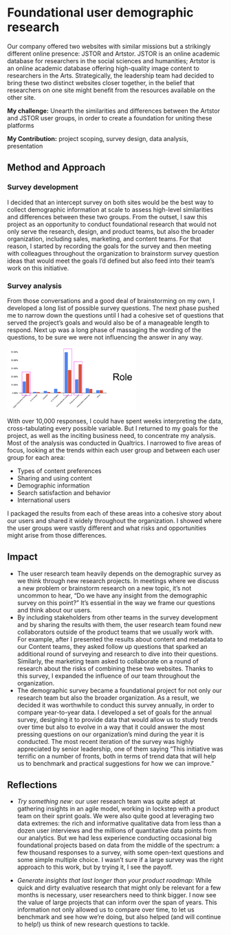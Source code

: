 # Foundational user demographic research

Our company offered two websites with similar missions but a strikingly different online presence: JSTOR and Artstor. JSTOR is an online academic database for researchers in the social sciences and humanities; Artstor is an online academic database offering high-quality image content to researchers in the Arts. Strategically, the leadership team had decided to bring these two distinct websites closer together, in the belief that researchers on one site might benefit from the resources available on the other site. 

**My challenge:** Unearth the similarities and differences between the Artstor and JSTOR user groups, in order to create a foundation for uniting these platforms 

**My Contribution:** project scoping, survey design, data analysis, presentation

## Method and Approach

### Survey development

I decided that an intercept survey on both sites would be the best way to collect demographic information at scale to assess high-level similarities and differences between these two groups. 
From the outset, I saw this project as an opportunity to conduct foundational research that would not only serve the research, design, and product teams, but also the broader organization, including sales, marketing, and content teams. For that reason, I started by recording the goals for the survey and then meeting with colleagues throughout the organization to brainstorm survey question ideas that would meet the goals I’d defined but also feed into their team’s work on this initiative. 

### Survey analysis

From those conversations and a good deal of brainstorming on my own, I developed a long list of possible survey questions. The next phase pushed me to narrow down the questions until I had a cohesive set of questions that served the project’s goals and would also be of a manageable length to respond. Next up was a long phase of massaging the wording of the questions, to be sure we were not influencing the answer in any way. 

<img src="/images/Screen Shot 2020-06-27 at 3.24.13 PM.png" width="300">

With over 10,000 responses, I could have spent weeks interpreting the data, cross-tabulating every possible variable. But I returned to my goals for the project, as well as the inciting business need, to concentrate my analysis. Most of the analysis was conducted in Qualtrics. I narrowed to five areas of focus, looking at the trends within each user group and between each user group for each area: 
* Types of content preferences
* Sharing and using content
* Demographic information
* Search satisfaction and behavior
* International users 

I packaged the results from each of these areas into a cohesive story about our users and shared it widely throughout the organization. I showed where the user groups were vastly different and what risks and opportunities might arise from those differences. 

## Impact

* The user research team heavily depends on the demographic survey as we think through new research projects. In meetings where we discuss a new problem or brainstorm research on a new topic, it’s not uncommon to hear, “Do we have any insight from the demographic survey on this point?” It’s essential in the way we frame our questions and think about our users. 
* By including stakeholders from other teams in the survey development and by sharing the results with them, the user research team found new collaborators outside of the product teams that we usually work with. For example, after I presented the results about content and metadata to our Content teams, they asked follow up questions that sparked an additional round of surveying and research to dive into their questions. Similarly, the marketing team asked to collaborate on a round of research about the risks of combining these two websites. Thanks to this survey, I expanded the influence of our team throughout the organization. 
* The demographic survey became a foundational project for not only our research team but also the broader organization. As a result, we decided it was worthwhile to conduct this survey annually, in order to compare year-to-year data. I developed a set of goals for the annual survey, designing it to provide data that would allow us to study trends over time but also to evolve in a way that it could answer the most pressing questions on our organization’s mind during the year it is conducted. The most recent iteration of the survey was highly appreciated by senior leadership, one of them saying “This initiative was terrific on a number of fronts, both in terms of trend data that will help us to benchmark and practical suggestions for how we can improve.”

## Reflections

* *Try something new*: our user research team was quite adept at gathering insights in an agile model, working in lockstep with a product team on their sprint goals. We were also quite good at leveraging two data extremes: the rich and informative qualitative data from less than a dozen user interviews and the millions of quantitative data points from our analytics. But we had less experience conducting occasional big foundational projects based on data from the middle of the spectrum: a few thousand responses to a survey, with some open-text questions and some simple multiple choice. I wasn’t sure if a large survey was the right approach to this work, but by trying it, I see the payoff. 

* *Generate insights that last longer than your product roadmap*: While quick and dirty evaluative research that might only be relevant for a few months is necessary, user researchers need to think bigger. I now see the value of large projects that can inform over the span of years. This information not only allowed us to compare over time, to let us benchmark and see how we’re doing, but also helped (and will continue to help!) us think of new research questions to tackle. 
